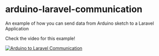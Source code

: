 # arduino-laravel-communication
An example of how you can send data from Arduino sketch to a Laravel Application

Check the video for this example!

[![Arduino to Laravel Communication](https://img.youtube.com/vi/0FZ7BOXXF1k/0.jpg)](https://www.youtube.com/watch?v=0FZ7BOXXF1k)
